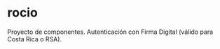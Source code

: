 rocio
=====

Proyecto de componentes. Autenticación con Firma Digital (válido para Costa Rica o RSA).

